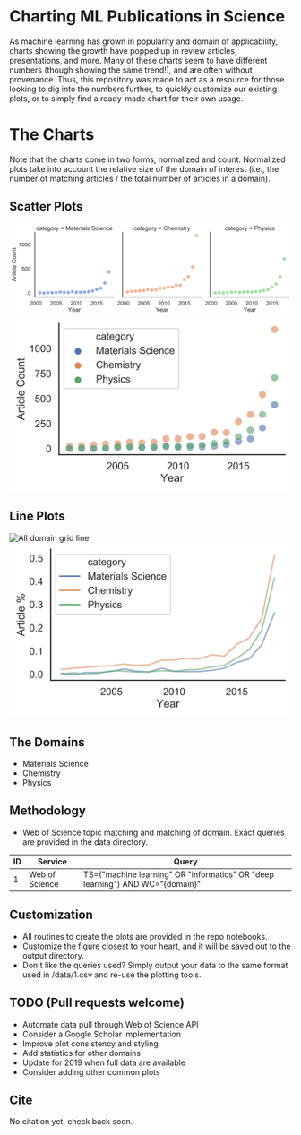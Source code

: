 # Charting ML Publications in Science

As machine learning has grown in popularity and domain of applicability, charts showing the growth have popped up in review articles, presentations, and more.
Many of these charts seem to have different numbers (though showing the same trend!), and are often without provenance. Thus, this repository was made to act as a resource for those looking to dig into the numbers further, to quickly customize our existing plots, or to simply find a ready-made chart for their own usage. 

# The Charts
Note that the charts come in two forms, normalized and count. Normalized plots take into account the relative size of the domain of interest (i.e., the number of matching articles / the total number of articles in a domain).

## Scatter Plots
![All domain grid scatter](./output/1-grid.png)
![All domain overlay scatter](./output/1-all-scatter.png)

## Line Plots
![All domain grid line](./output/1-grid-line-norm.png)
![All domain overlay line](./output/1-all-line-norm.png)

## The Domains
* Materials Science
* Chemistry
* Physics


## Methodology
* Web of Science topic matching and matching of domain. Exact queries are provided in the data directory.

| ID      | Service |Query |
| ----------- |----| ----------- |
| 1           |Web of Science| TS=("machine learning" OR "informatics" OR "deep learning") AND WC="{domain}"  |


## Customization
* All routines to create the plots are provided in the repo notebooks. 
* Customize the figure closest to your heart, and it will be saved out to the output directory.
* Don't like the queries used? Simply output your data to the same format used in /data/1.csv and re-use the plotting tools.

## TODO (Pull requests welcome)
* Automate data pull through Web of Science API
* Consider a Google Scholar implementation
* Improve plot consistency and styling
* Add statistics for other domains
* Update for 2019 when full data are available
* Consider adding other common plots

## Cite
No citation yet, check back soon.
